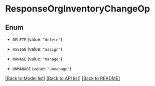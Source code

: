 # ResponseOrgInventoryChangeOp

## Enum


* `DELETE` (value: `"delete"`)

* `ASSIGN` (value: `"assign"`)

* `MANAGE` (value: `"manage"`)

* `UNMANAGE` (value: `"unmanage"`)


[[Back to Model list]](../README.md#documentation-for-models) [[Back to API list]](../README.md#documentation-for-api-endpoints) [[Back to README]](../README.md)


